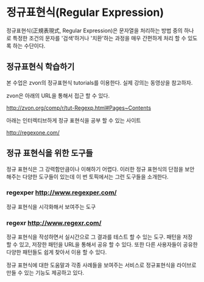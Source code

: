 # 정규표현식(Regular Expression)
정규표현식(正規表現式, Regular Expression)은 문자열을 처리하는 방법 중의 하나로 특정한 조건의 문자를 '검색'하거나 '치환'하는 과정을 매우 간편하게 처리 할 수 있도록 하는 수단이다.

## 정규표현식 학습하기

본 수업은 zvon의 정규표현식 tutorials를 이용한다. 실제 강의는 동영상을 참고하자.

zvon은 아래의 URL을 통해서 접근 할 수 있다.

http://zvon.org/comp/r/tut-Regexp.html#Pages~Contents

아래는 인터렉티브하게 정규 표현식을 공부 할 수 있는 사이트

http://regexone.com/

## 정규 표현식을 위한 도구들

정규 표현식은 그 강력함만큼이나 이해하기 어렵다. 이러한 정규 표현식의 단점을 보안해주는 다양한 도구들이 있는데 이 번 토픽에서는 그런 도구들을 소개한다.

### regexper http://www.regexper.com/
정규 표현식을 시각화해서 보여주는 도구

### regexr http://www.regexr.com/
정규 표현식을 작성하면서 실시간으로 그 결과를 테스트 할 수 있는 도구. 패턴을 저장 할 수 있고, 저장한 패턴을 URL을 통해서 공유 할 수 있다. 또한 다른 사용자들이 공유한 다양한 패턴들도 쉽게 찾아서 이용 할 수 있다.

정규 표현식에 대한 도움말과 각종 사례들을 보여주는 서비스로 정규표현식을 라이브로 만들 수 있는 기능도 제공하고 있다.
